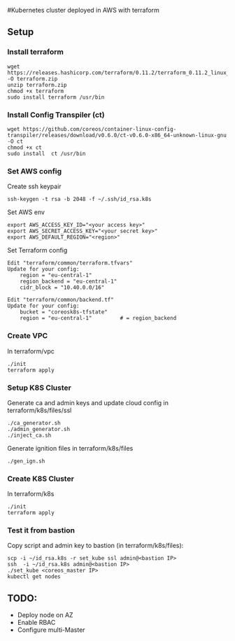 #Kubernetes cluster deployed in AWS with terraform

## Setup
### Install terraform
```
wget https://releases.hashicorp.com/terraform/0.11.2/terraform_0.11.2_linux_amd64.zip -O terraform.zip
unzip terraform.zip
chmod +x terraform
sudo install terraform /usr/bin
```

### Install Config Transpiler (ct)
```
wget https://github.com/coreos/container-linux-config-transpiler/releases/download/v0.6.0/ct-v0.6.0-x86_64-unknown-linux-gnu -O ct
chmod +x ct
sudo install  ct /usr/bin
```

### Set AWS config
Create ssh keypair
```
ssh-keygen -t rsa -b 2048 -f ~/.ssh/id_rsa.k8s
```

Set AWS env
```
export AWS_ACCESS_KEY_ID="<your access key>"
export AWS_SECRET_ACCESS_KEY="<your secret key>"
export AWS_DEFAULT_REGION="<region>"
```

Set Terraform config
```
Edit "terraform/common/terraform.tfvars"
Update for your config:
    region = "eu-central-1"
    region_backend = "eu-central-1"
    cidr_block = "10.40.0.0/16"

Edit "terraform/common/backend.tf"
Update for your config:
    bucket = "coreosk8s-tfstate"
    region = "eu-central-1"         # = region_backend
```

### Create VPC
In terraform/vpc
```
./init
terraform apply
```

### Setup K8S Cluster
Generate ca and admin keys and update cloud config in terraform/k8s/files/ssl
```
./ca_generator.sh
./admin_generator.sh
./inject_ca.sh
```
Generate ignition files in terraform/k8s/files
```
./gen_ign.sh
```

### Create K8S Cluster
In terraform/k8s
```
./init
terraform apply
```

### Test it from bastion
Copy script and admin key to bastion (in terraform/k8s/files):
```
scp -i ~/id_rsa.k8s -r set_kube ssl admin@<bastion IP>
ssh  -i ~/id_rsa.k8s admin@<bastion IP>
./set_kube <coreos_master IP>
kubectl get nodes
```


## TODO:
- Deploy node on AZ
- Enable RBAC
- Configure multi-Master
